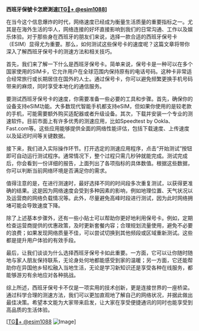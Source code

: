 **西班牙保號卡怎麽測速[[TG💪+ @esim1088](https://t.me/s/esim1088)]**

在当今这个信息爆炸的时代，网络速度已经成为衡量生活质量的重要指标之一。尤其是在海外生活的华人，网络连接的好坏直接影响到我们的日常沟通、工作以及娱乐体验。对于那些身在西班牙的朋友们来说，选择一款合适的西班牙保号卡（ESIM）显得尤为重要。那么，如何测试这些保号卡的速度呢？这篇文章将带你深入了解西班牙保号卡的测速方法和相关技巧。

首先，我们来了解一下什么是西班牙保号卡。简单来说，保号卡是一种可以在多个国家使用的SIM卡，它允许用户在全球范围内保持原有的电话号码。这种卡非常适合经常旅行或长期居住在国外的人士。通过保号卡，你可以避免频繁更换手机号码带来的麻烦，同时享受本地化的通信服务。

要测试西班牙保号卡的速度，你需要准备一些必要的工具和步骤。首先，确保你的设备支持eSIM功能。大多数现代智能手机都支持eSIM，但如果你使用的是较老款的手机，可能需要额外购买适配器或者升级设备。其次，下载并安装一个专业的测速软件。目前市面上有许多优秀的测速应用，比如Speedtest by Ookla、Fast.com等。这些应用能够提供全面的网络性能评估，包括下载速度、上传速度以及延迟时间等关键数据。

接下来，我们进入实际操作环节。打开选定的测速应用程序，点击“开始测试”按钮即可自动运行测试程序。通常情况下，整个过程只需几秒钟就能完成。测试完成后，你会看到一份详细的报告，上面列出了各项指标的具体数值。根据这些数据，你可以判断当前网络环境是否满足你的需求。

值得注意的是，在进行测速时，最好选择不同的时间段多次重复测试，以获得更准确的结果。这是因为网络速度会受到多种因素的影响，例如地理位置、天气状况以及运营商的网络负载情况等。此外，尽量避免高峰时段进行测试，因为此时网络拥堵可能会导致速度下降。

除了上述基本步骤外，还有一些小贴士可以帮助你更好地利用保号卡。例如，定期检查运营商提供的优惠政策，及时更新套餐内容；合理规划流量使用，避免不必要的浪费；如果发现网络质量不佳，可以尝试切换到其他频段或区域重新测试。这些都是提升用户体验的有效手段。

最后，让我们谈谈为什么选择西班牙保号卡如此重要。一方面，它可以让你随时随地与家人朋友保持联系，无论身处何地都能感受到家的温暖；另一方面，它还能帮助你在异国他乡轻松融入当地生活，无论是学习新知识还是享受各种在线服务，都能够游刃有余地应对各种挑战。

综上所述，西班牙保号卡不仅是一项实用的技术创新，更是连接世界的一座桥梁。通过科学合理的测速方法，我们可以更加直观地了解自己的网络状况，并据此做出最佳决策。希望本文能为大家带来启发，让大家在享受便捷通讯的同时也能享受到高品质的生活体验。

[[TG💪+ @esim1088](https://t.me/s/esim1088) ![Image](https://i.postimg.cc/4NQfJmqS/Snipaste-2025-05-13-00-14-12.png)]